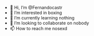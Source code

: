 - 👋 Hi, I’m @Fernandocastr
- 👀 I’m interested in boxing
- 🌱 I’m currently learning nothing
- 💞️ I’m looking to collaborate on nobody
- 📫 How to reach me nosexd

<!---
Fernandocastr/Fernandocastr is a ✨ special ✨ repository because its `README.md` (this file) appears on your GitHub profile.
You can click the Preview link to take a look at your changes.
--->
